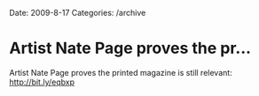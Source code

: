 Date: 2009-8-17
Categories: /archive

# Artist Nate Page proves the pr...

Artist Nate Page proves the printed magazine is still relevant:  <a href="http://bit.ly/eqbxp" rel="nofollow">http://bit.ly/eqbxp</a>
